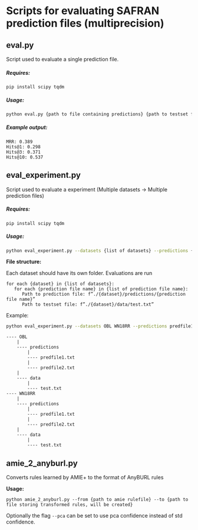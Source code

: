 # Scripts for evaluating SAFRAN prediction files (multiprecision)
## eval.py

Script used to evaluate a single prediction file. 

##### Requires:

```
pip install scipy tqdm
```

##### Usage:

```bash
python eval.py {path to file containing predictions} {path to testset file}
```

##### Example output:

```
MRR: 0.389
Hits@1: 0.298
Hits@3: 0.371
Hits@10: 0.537
```

## eval_experiment.py

Script used to evaluate a experiment (Multiple datasets -> Multiple prediction files)

##### Requires:

```
pip install scipy tqdm
```

##### Usage:

```bash
python eval_experiment.py --datasets {list of datasets} --predictions {list of prediction file names}
```

**File structure:**

Each dataset should have its own folder. Evaluations are run 

```text
for each {dataset} in {list of datasets}: 
   for each {prediction file name} in {list of prediction file name}:
      Path to prediction file: f”./{dataset}/predictions/{prediction file name}”
      Path to testset file: f”./{dataset}/data/test.txt”
```

Example:

```bash
python eval_experiment.py --datasets OBL WN18RR --predictions predfile1.txt predfile2.txt
```

```text
---- OBL
	|
	---- predictions
		|
		---- predfile1.txt
		|
		---- predfile2.txt
	|
	---- data
		|
		---- test.txt
---- WN18RR
	|
	---- predictions
		|
		---- predfile1.txt
		|
		---- predfile2.txt
	|
	---- data
		|
		---- test.txt
```

## amie_2_anyburl.py

Converts rules learned by AMIE+ to the format of AnyBURL rules

**Usage:**

```
python amie_2_anyburl.py --from {path to amie rulefile} --to {path to file storing transformed rules, will be created} 
```

Optionally the flag `--pca` can be set to use pca confidence instead of std confidence.

